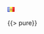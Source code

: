 <!DOCTYPE html>
<html>
<head lang="en">
    <meta charset="UTF-8">
    <title></title>
    <link href="/book_assets/css/lib/normalize.css" rel="stylesheet">
    <link href="/book_assets/css/main.css" rel="stylesheet">
</head>
<body>
<img src="/book_assets/img/flags/ad.png" />

{{> pure}}
</body>
</html>
